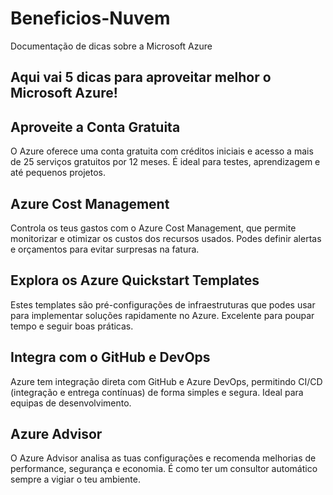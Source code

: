 # Beneficios-Nuvem
Documentação de dicas sobre a Microsoft Azure

## Aqui vai 5 dicas para aproveitar melhor o Microsoft Azure!


## Aproveite a Conta Gratuita
O Azure oferece uma conta gratuita com créditos iniciais e acesso a mais de 25 serviços gratuitos por 12 meses. É ideal para testes, aprendizagem e até pequenos projetos.

## Azure Cost Management
Controla os teus gastos com o Azure Cost Management, que permite monitorizar e otimizar os custos dos recursos usados. Podes definir alertas e orçamentos para evitar surpresas na fatura.

## Explora os Azure Quickstart Templates
Estes templates são pré-configurações de infraestruturas que podes usar para implementar soluções rapidamente no Azure. Excelente para poupar tempo e seguir boas práticas.

## Integra com o GitHub e DevOps
Azure tem integração direta com GitHub e Azure DevOps, permitindo CI/CD (integração e entrega contínuas) de forma simples e segura. Ideal para equipas de desenvolvimento.

## Azure Advisor
O Azure Advisor analisa as tuas configurações e recomenda melhorias de performance, segurança e economia. É como ter um consultor automático sempre a vigiar o teu ambiente.
